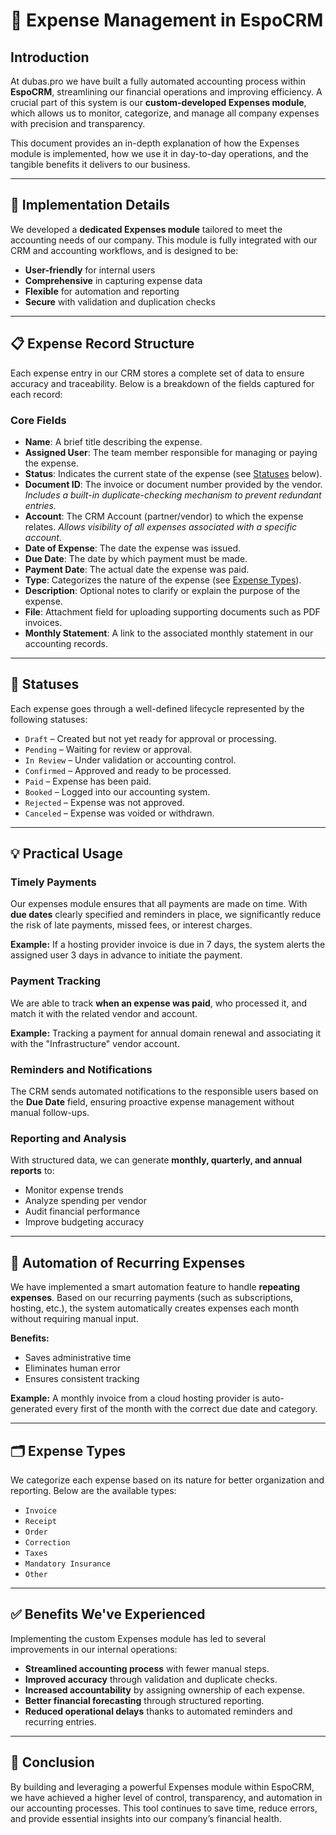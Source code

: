 # 💼 Expense Management in EspoCRM

## Introduction

At dubas.pro we have built a fully automated accounting process within **EspoCRM**, streamlining our financial operations and improving efficiency. A crucial part of this system is our **custom-developed Expenses module**, which allows us to monitor, categorize, and manage all company expenses with precision and transparency.

This document provides an in-depth explanation of how the Expenses module is implemented, how we use it in day-to-day operations, and the tangible benefits it delivers to our business.

---

## 🔧 Implementation Details

We developed a **dedicated Expenses module** tailored to meet the accounting needs of our company. This module is fully integrated with our CRM and accounting workflows, and is designed to be:

- **User-friendly** for internal users
- **Comprehensive** in capturing expense data
- **Flexible** for automation and reporting
- **Secure** with validation and duplication checks

---

## 📋 Expense Record Structure

Each expense entry in our CRM stores a complete set of data to ensure accuracy and traceability. Below is a breakdown of the fields captured for each record:

### Core Fields

- **Name**: A brief title describing the expense.
- **Assigned User**: The team member responsible for managing or paying the expense.
- **Status**: Indicates the current state of the expense (see [Statuses](#statuses) below).
- **Document ID**: The invoice or document number provided by the vendor.
  _Includes a built-in duplicate-checking mechanism to prevent redundant entries._
- **Account**: The CRM Account (partner/vendor) to which the expense relates.
  _Allows visibility of all expenses associated with a specific account._
- **Date of Expense**: The date the expense was issued.
- **Due Date**: The date by which payment must be made.
- **Payment Date**: The actual date the expense was paid.
- **Type**: Categorizes the nature of the expense (see [Expense Types](#expense-types)).
- **Description**: Optional notes to clarify or explain the purpose of the expense.
- **File**: Attachment field for uploading supporting documents such as PDF invoices.
- **Monthly Statement**: A link to the associated monthly statement in our accounting records.

---

## 🔄 Statuses

Each expense goes through a well-defined lifecycle represented by the following statuses:

- `Draft` – Created but not yet ready for approval or processing.
- `Pending` – Waiting for review or approval.
- `In Review` – Under validation or accounting control.
- `Confirmed` – Approved and ready to be processed.
- `Paid` – Expense has been paid.
- `Booked` – Logged into our accounting system.
- `Rejected` – Expense was not approved.
- `Canceled` – Expense was voided or withdrawn.

---

## 💡 Practical Usage

### Timely Payments

Our expenses module ensures that all payments are made on time. With **due dates** clearly specified and reminders in place, we significantly reduce the risk of late payments, missed fees, or interest charges.

**Example:**
If a hosting provider invoice is due in 7 days, the system alerts the assigned user 3 days in advance to initiate the payment.

### Payment Tracking

We are able to track **when an expense was paid**, who processed it, and match it with the related vendor and account.

**Example:**
Tracking a payment for annual domain renewal and associating it with the "Infrastructure" vendor account.

### Reminders and Notifications

The CRM sends automated notifications to the responsible users based on the **Due Date** field, ensuring proactive expense management without manual follow-ups.

### Reporting and Analysis

With structured data, we can generate **monthly, quarterly, and annual reports** to:

- Monitor expense trends
- Analyze spending per vendor
- Audit financial performance
- Improve budgeting accuracy

---

## 🔁 Automation of Recurring Expenses

We have implemented a smart automation feature to handle **repeating expenses**. Based on our recurring payments (such as subscriptions, hosting, etc.), the system automatically creates expenses each month without requiring manual input.

**Benefits:**

- Saves administrative time
- Eliminates human error
- Ensures consistent tracking

**Example:**
A monthly invoice from a cloud hosting provider is auto-generated every first of the month with the correct due date and category.

---

## 🗂 Expense Types

We categorize each expense based on its nature for better organization and reporting. Below are the available types:

- `Invoice`
- `Receipt`
- `Order`
- `Correction`
- `Taxes`
- `Mandatory Insurance`
- `Other`

---

## ✅ Benefits We've Experienced

Implementing the custom Expenses module has led to several improvements in our internal operations:

- **Streamlined accounting process** with fewer manual steps.
- **Improved accuracy** through validation and duplicate checks.
- **Increased accountability** by assigning ownership of each expense.
- **Better financial forecasting** through structured reporting.
- **Reduced operational delays** thanks to automated reminders and recurring entries.

---

## 📎 Conclusion

By building and leveraging a powerful Expenses module within EspoCRM, we have achieved a higher level of control, transparency, and automation in our accounting processes. This tool continues to save time, reduce errors, and provide essential insights into our company’s financial health.
